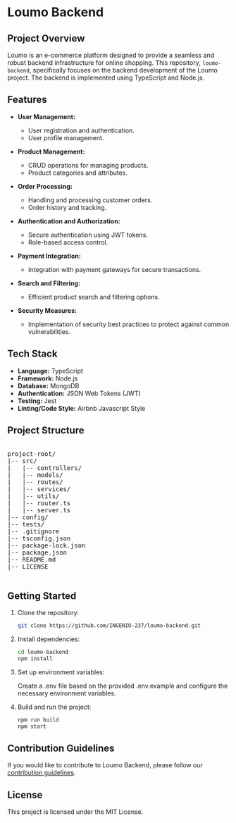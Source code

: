 # Loumo Backend

## Project Overview

Loumo is an e-commerce platform designed to provide a seamless and robust backend infrastructure for online shopping. This repository, `loumo-backend`, specifically focuses on the backend development of the Loumo project. The backend is implemented using TypeScript and Node.js.

## Features

- **User Management:**
  - User registration and authentication.
  - User profile management.

- **Product Management:**
  - CRUD operations for managing products.
  - Product categories and attributes.

- **Order Processing:**
  - Handling and processing customer orders.
  - Order history and tracking.

- **Authentication and Authorization:**
  - Secure authentication using JWT tokens.
  - Role-based access control.

- **Payment Integration:**
  - Integration with payment gateways for secure transactions.

- **Search and Filtering:**
  - Efficient product search and filtering options.

- **Security Measures:**
  - Implementation of security best practices to protect against common vulnerabilities.

## Tech Stack

- **Language:** TypeScript
- **Framework:** Node.js
- **Database:** MongoDB
- **Authentication:** JSON Web Tokens (JWT)
- **Testing:** Jest
- **Linting/Code Style:** Airbnb Javascript Style

## Project Structure

<pre>
  
project-root/
|-- src/
|   |-- controllers/
|   |-- models/
|   |-- routes/
|   |-- services/
|   |-- utils/
|   |-- router.ts
|   |-- server.ts
|-- config/
|-- tests/
|-- .gitignore
|-- tsconfig.json
|-- package-lock.json
|-- package.json
|-- README.md
|-- LICENSE

</pre>

## Getting Started

1. Clone the repository:

   ```bash
   git clone https://github.com/INGENIO-237/loumo-backend.git
   
2. Install dependencies:
   
    ```bash
    cd loumo-backend
    npm install

3. Set up environment variables:

    Create a .env file based on the provided .env.example and configure the necessary environment variables.

4. Build and run the project:

    ```bash
    npm run build
    npm start

## Contribution Guidelines
  If you would like to contribute to Loumo Backend, please follow our [contribution guidelines]().

## License
  This project is licensed under the MIT License.
